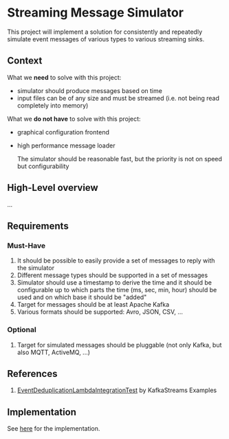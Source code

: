 # Streaming Message Simulator
This project will implement a solution for consistently and repeatedly simulate event messages of various types to various streaming sinks. 

## Context

What we **need** to solve with this project:

* simulator should produce messages based on time
* input files can be of any size and must be streamed (i.e. not being read completely into memory)

What we **do not have** to solve with this project:

* graphical configuration frontend
* high performance message loader

    The simulator should be reasonable fast, but the priority is not on speed but configurability

## High-Level overview

...

## Requirements

### Must-Have

1. It should be possible to easily provide a set of messages to reply with the simulator
2. Different message types should be supported in a set of messages
2. Simulator should use a timestamp to derive the time and it should be configurable up to which parts the time (ms, sec, min, hour) should be used and on which base it should be "added"
3. Target for messages should be at least Apache Kafka
4. Various formats should be supported: Avro, JSON, CSV, ...


### Optional
1. Target for simulated messages should be pluggable (not only Kafka, but also MQTT, ActiveMQ, ...)

## References

1. [EventDeduplicationLambdaIntegrationTest](https://www.javatips.net/api/examples-master/kafka-streams/src/test/java/io/confluent/examples/streams/EventDeduplicationLambdaIntegrationTest.java) by KafkaStreams Examples

## Implementation
See [here](./impl/README.md) for the implementation.
